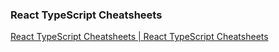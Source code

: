 ### React TypeScript Cheatsheets

[React TypeScript Cheatsheets | React TypeScript Cheatsheets](https://react-typescript-cheatsheet.netlify.app/ "React TypeScript Cheatsheets | React TypeScript Cheatsheets")
